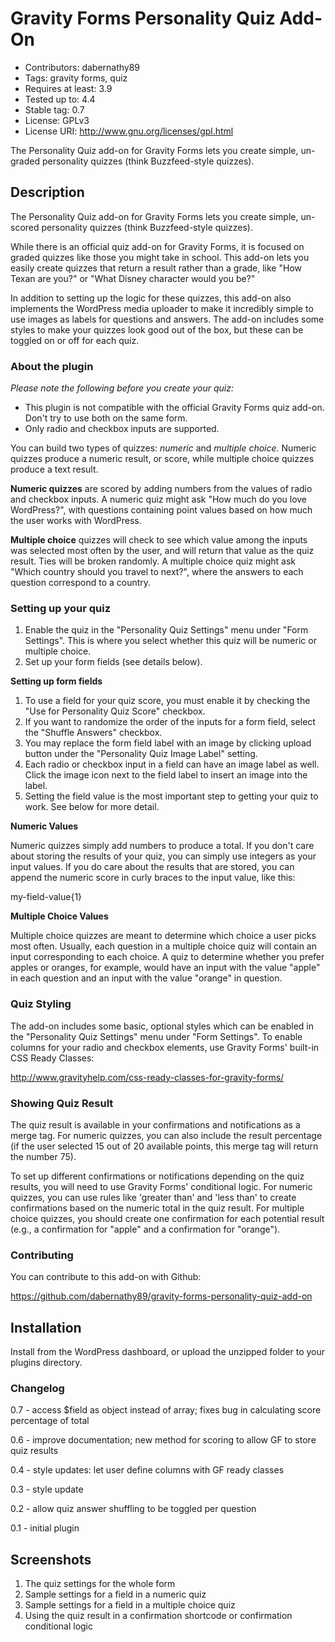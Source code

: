 # Gravity Forms Personality Quiz Add-On
- Contributors: dabernathy89
- Tags: gravity forms, quiz
- Requires at least: 3.9
- Tested up to: 4.4
- Stable tag: 0.7
- License: GPLv3
- License URI: http://www.gnu.org/licenses/gpl.html

The Personality Quiz add-on for Gravity Forms lets you create simple, un-graded personality quizzes (think Buzzfeed-style quizzes).

## Description
The Personality Quiz add-on for Gravity Forms lets you create simple, un-scored personality quizzes (think Buzzfeed-style quizzes).

While there is an official quiz add-on for Gravity Forms, it is focused on graded quizzes like those you might take in school. This add-on lets you easily create quizzes that return a result rather than a grade, like "How Texan are you?" or "What Disney character would you be?"

In addition to setting up the logic for these quizzes, this add-on also implements the WordPress media uploader to make it incredibly simple to use images as labels for questions and answers. The add-on includes some styles to make your quizzes look good out of the box, but these can be toggled on or off for each quiz.

### About the plugin

*Please note the following before you create your quiz:*

* This plugin is not compatible with the official Gravity Forms quiz add-on. Don't try to use both on the same form.
* Only radio and checkbox inputs are supported.

You can build two types of quizzes: *numeric* and *multiple choice*. Numeric quizzes produce a numeric result, or score, while multiple choice quizzes produce a text result.

**Numeric quizzes** are scored by adding numbers from the values of radio and checkbox inputs. A numeric quiz might ask "How much do you love WordPress?", with questions containing point values based on how much the user works with WordPress.

**Multiple choice** quizzes will check to see which value among the inputs was selected most often by the user, and will return that value as the quiz result. Ties will be broken randomly. A multiple choice quiz might ask "Which country should you travel to next?", where the answers to each question correspond to a country.

### Setting up your quiz

1. Enable the quiz in the "Personality Quiz Settings" menu under "Form Settings". This is where you select whether this quiz will be numeric or multiple choice.
2. Set up your form fields (see details below).

**Setting up form fields**

1. To use a field for your quiz score, you must enable it by checking the "Use for Personality Quiz Score" checkbox.
2. If you want to randomize the order of the inputs for a form field, select the "Shuffle Answers" checkbox.
3. You may replace the form field label with an image by clicking upload button under the "Personality Quiz Image Label" setting.
4. Each radio or checkbox input in a field can have an image label as well. Click the image icon next to the field label to insert an image into the label.
5. Setting the field value is the most important step to getting your quiz to work. See below for more detail.

**Numeric Values**

Numeric quizzes simply add numbers to produce a total. If you don't care about storing the results of your quiz, you can simply use integers as your input values. If you do care about the results that are stored, you can append the numeric score in curly braces to the input value, like this:

my-field-value{1}

**Multiple Choice Values**

Multiple choice quizzes are meant to determine which choice a user picks most often. Usually, each question in a multiple choice quiz will contain an input corresponding to each choice. A quiz to determine whether you prefer apples or oranges, for example, would have an input with the value "apple" in each question and an input with the value "orange" in question.

### Quiz Styling

The add-on includes some basic, optional styles which can be enabled in the "Personality Quiz Settings" menu under "Form Settings". To enable columns for your radio and checkbox elements, use Gravity Forms' built-in CSS Ready Classes:

http://www.gravityhelp.com/css-ready-classes-for-gravity-forms/

### Showing Quiz Result

The quiz result is available in your confirmations and notifications as a merge tag. For numeric quizzes, you can also include the result percentage (if the user selected 15 out of 20 available points, this merge tag will return the number 75).

To set up different confirmations or notifications depending on the quiz results, you will need to use Gravity Forms' conditional logic. For numeric quizzes, you can use rules like 'greater than' and 'less than' to create confirmations based on the numeric total in the quiz result. For multiple choice quizzes, you should create one confirmation for each potential result (e.g., a confirmation for "apple" and a confirmation for "orange").

### Contributing

You can contribute to this add-on with Github:

https://github.com/dabernathy89/gravity-forms-personality-quiz-add-on

## Installation
Install from the WordPress dashboard, or upload the unzipped folder to your plugins directory.

### Changelog
0.7 - access $field as object instead of array; fixes bug in calculating score percentage of total

0.6 - improve documentation; new method for scoring to allow GF to store quiz results

0.4 - style updates: let user define columns with GF ready classes

0.3 - style update

0.2 - allow quiz answer shuffling to be toggled per question

0.1 - initial plugin

## Screenshots

1. The quiz settings for the whole form
2. Sample settings for a field in a numeric quiz
3. Sample settings for a field in a multiple choice quiz
2. Using the quiz result in a confirmation shortcode or confirmation conditional logic